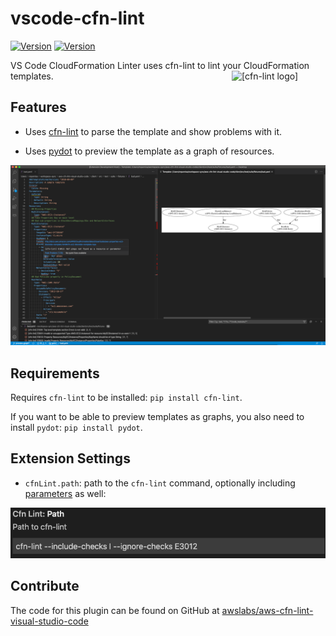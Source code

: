 # vscode-cfn-lint
[![Version](https://img.shields.io/visual-studio-marketplace/v/kddejong.vscode-cfn-lint.svg?style=flat)](https://marketplace.visualstudio.com/items?itemName=kddejong.vscode-cfn-lint)
[![Version](https://img.shields.io/visual-studio-marketplace/d/kddejong.vscode-cfn-lint.svg?style=flat)](https://marketplace.visualstudio.com/items?itemName=kddejong.vscode-cfn-lint)

VS Code CloudFormation Linter uses cfn-lint to lint your CloudFormation templates.
<img alt="[cfn-lint logo]" src="https://raw.githubusercontent.com/awslabs/aws-cfn-lint-visual-studio-code/master/logo.png" width="150" align="right">

## Features

- Uses [cfn-lint](https://github.com/aws-cloudformation/cfn-python-lint) to parse the template and show problems with it.

- Uses [pydot](https://pypi.org/project/pydot/) to preview the template as a graph of resources.

![features](/images/features.png)

## Requirements

Requires `cfn-lint` to be installed: `pip install cfn-lint`.

If you want to be able to preview templates as graphs, you also need to install `pydot`: `pip install pydot`.

## Extension Settings

* `cfnLint.path`: path to the `cfn-lint` command, optionally including [parameters](https://github.com/aws-cloudformation/cfn-python-lint/#parameters) as well:

![](/images/settings.png)

## Contribute

The code for this plugin can be found on GitHub at [awslabs/aws-cfn-lint-visual-studio-code](https://github.com/awslabs/aws-cfn-lint-visual-studio-code)
